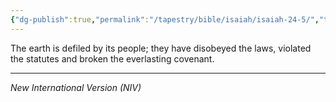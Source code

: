 ```yaml
---
{"dg-publish":true,"permalink":"/tapestry/bible/isaiah/isaiah-24-5/","title":"Isaiah 24:5","tags":["bible-verse","bible-verse"],"dgHomeLink":true,"dgShowLocalGraph":true,"dgEnableSearch":true}
---
```



The earth is defiled by its people; they have disobeyed the laws, violated the statutes and broken the everlasting covenant.


---
*New International Version (NIV)*